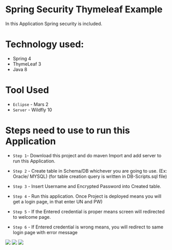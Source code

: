 # Spring Security Thymeleaf Example

In this Application Spring security is included.

# Technology used:
* Spring 4
* ThymeLeaf 3
* Java 8

# Tool Used
* `Eclipse` - Mars 2
* `Server`  - Wildfly 10

# Steps need to use to run this Application

* `Step 1`- Download this project and do maven Import and add server to run this Application.

* `Step 2` - Create table in Schema/DB whichever you are going to use. (Ex: Oracle/ MYSQL)
		(for table creation query is written in DB-Scripts.sql file)

* `Step 3` - Insert Username and Encrypted Password into Created table. 

* `Step 4` - Run this application. Once Project is deployed means you will get a login page, in that enter UN and PW)

* `Step 5` - If the Entered credential is proper means screen will redirected to welcome page.

* `Step 6` - If Entered credential is wrong means, you will redirect to same login page with error message 


<img src="https://github.com/Sudarshan-Gowda/Spring-Security-Thymeleaf/blob/master/docs/picture1.png"/>
<img src="https://github.com/Sudarshan-Gowda/Spring-Security-Thymeleaf/blob/master/docs/picture2.png"/>
<img src="https://github.com/Sudarshan-Gowda/Spring-Security-Thymeleaf/blob/master/docs/picture3.png"/>
